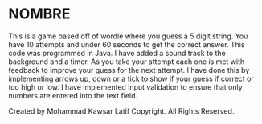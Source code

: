 # NOMBRE
This is a game based off of wordle where you guess a 5 digit string. You have 10 attempts and under 60 seconds to get the correct answer. This code was programmed in Java. I have added a sound track to the background and a timer. As you take your attempt each one is met with feedback to improve your guess for the next attempt. I have done this by implementing arrows up, down or a tick to show if your guess if correct or too high or low. I have implemented input validation to ensure that only numbers are entered into the text field.

Created by Mohammad Kawsar Latif
Copyright. All Rights Reserved.

